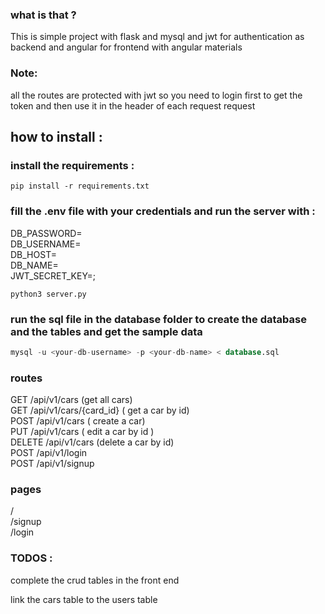 

### what is that ?
This is simple project with flask and mysql and jwt for authentication as  backend and angular for frontend with angular materials 
### Note:
all the routes are protected with jwt so you need to login first to get the token and then use it in the header of each request request

## how to install :
### install the requirements :
```
pip install -r requirements.txt
```

### fill the .env file with your credentials and run the server with :
DB_PASSWORD=<your-db-password></br>
DB_USERNAME=<your-db-username></br>
DB_HOST=<your-db-host></br>
DB_NAME=<your-db-name></br>
JWT_SECRET_KEY=<your-jwt-secret-key>;

```
python3 server.py
```

### run the sql file in the database folder to create the database and the tables and get the sample data
```sql
mysql -u <your-db-username> -p <your-db-name> < database.sql
```


### routes 

GET /api/v1/cars (get all cars)</br>
GET /api/v1/cars/{card_id} ( get a car by id)</br>
POST /api/v1/cars ( create a car)</br>
PUT /api/v1/cars ( edit a car by id )</br>
DELETE /api/v1/cars (delete a car by id)</br>
POST /api/v1/login</br>
POST /api/v1/signup</br>


### pages 
/</br>
/signup</br>
/login</br>



### TODOS :
complete the crud tables in the front end

link the cars table to the users table


